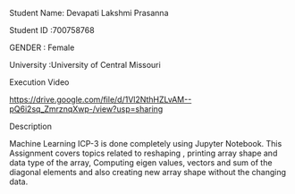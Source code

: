 Student Name: Devapati Lakshmi Prasanna

Student ID :700758768

GENDER : Female

University :University of Central Missouri

Execution Video

https://drive.google.com/file/d/1Vl2NthHZLvAM--pQ6i2sq_ZmrznqXwp-/view?usp=sharing


Description

Machine Learning ICP-3 is done completely using Jupyter Notebook. This Assignment covers topics related to reshaping , printing array shape and data type of the array, Computing eigen values, vectors and sum of the diagonal elements and also creating new array shape without the changing data.
